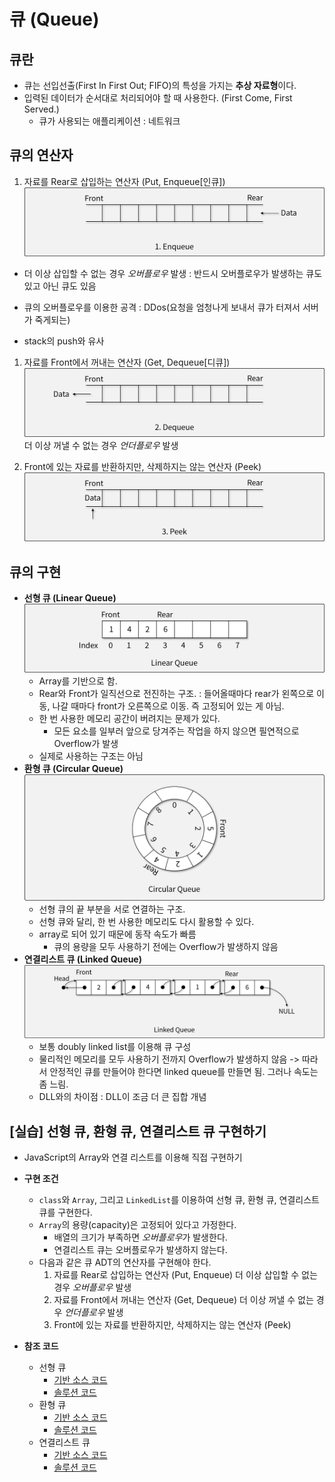 # 큐 (Queue)

## 큐란

- 큐는 선입선출(First In First Out; FIFO)의 특성을 가지는 **추상 자료형**이다.
- 입력된 데이터가 순서대로 처리되어야 할 때 사용한다. (First Come, First Served.)
  - 큐가 사용되는 애플리케이션 : 네트워크

## 큐의 연산자

1. 자료를 Rear로 삽입하는 연산자 (Put, Enqueue[인큐])
![Enqueue](img/1.png)
  
  * 더 이상 삽입할 수 없는 경우 *오버플로우* 발생 : 반드시 오버플로우가 발생하는 큐도 있고 아닌 큐도 있음
  * 큐의 오버플로우를 이용한 공격 : DDos(요청을 엄청나게 보내서 큐가 터져서 서버가 죽게되는)
  
  * stack의 push와 유사
  
1. 자료를 Front에서 꺼내는 연산자 (Get, Dequeue[디큐])
![Dequeue](img/2.png)
  더 이상 꺼낼 수 없는 경우 *언더플로우* 발생
  
1. Front에 있는 자료를 반환하지만, 삭제하지는 않는 연산자 (Peek)
![Peek](img/3.png)

## 큐의 구현

- **선형 큐 (Linear Queue)**
  ![선형 큐](img/4.png)
  - Array를 기반으로 함.
  - Rear와 Front가 일직선으로 전진하는 구조. : 들어올때마다 rear가 왼쪽으로 이동, 나갈 때마다 front가 오른쪽으로 이동. 즉 고정되어 있는 게 아님.
  - 한 번 사용한 메모리 공간이 버려지는 문제가 있다.
    * 모든 요소를 일부러 앞으로 당겨주는 작업을 하지 않으면 필연적으로 Overflow가 발생
  - 실제로 사용하는 구조는 아님
- **환형 큐 (Circular Queue)**
![환영 큐](img/5.png)
  - 선형 큐의 끝 부분을 서로 연결하는 구조.
  - 선형 큐와 달리, 한 번 사용한 메모리도 다시 활용할 수 있다.
  - array로 되어 있기 때문에 동작 속도가 빠름
    - 큐의 용량을 모두 사용하기 전에는 Overflow가 발생하지 않음
- **연결리스트 큐 (Linked Queue)**
![연결리스트 큐](img/6.png)
  - 보통 doubly linked list를 이용해 큐 구성
  - 물리적인 메모리를 모두 사용하기 전까지 Overflow가 발생하지 않음 -> 따라서 안정적인 큐를 만들어야 한다면 linked queue를 만들면 됨. 그러나 속도는 좀 느림.
  - DLL와의 차이점 : DLL이 조금 더 큰 집합 개념

## [실습] 선형 큐, 환형 큐, 연결리스트 큐 구현하기

- JavaScript의 Array와 연결 리스트를 이용해 직접 구현하기
- **구현 조건**
  - `class`와 `Array`, 그리고 `LinkedList`를 이용하여 선형 큐, 환형 큐, 연결리스트 큐를 구현한다.
  - `Array`의 용량(capacity)은 고정되어 있다고 가정한다.
    - 배열의 크기가 부족하면 *오버플로우*가 발생한다.
    - 연결리스트 큐는 오버플로우가 발생하지 않는다.
  - 다음과 같은 큐 ADT의 연산자를 구현해야 한다.
    1. 자료를 Rear로 삽입하는 연산자 (Put, Enqueue)
      더 이상 삽입할 수 없는 경우 *오버플로우* 발생
    1. 자료를 Front에서 꺼내는 연산자 (Get, Dequeue)
      더 이상 꺼낼 수 없는 경우 *언더플로우* 발생
    1. Front에 있는 자료를 반환하지만, 삭제하지는 않는 연산자 (Peek)

- **참조 코드**
  - 선형 큐
    - [기반 소스 코드](src/linearQ/before.js)
    - [솔루션 코드](src/linearQ/after.js)
  - 환형 큐
    - [기반 소스 코드](src/circularQ/before.js)
    - [솔루션 코드](src/circularQ/after.js)
  - 연결리스트 큐
    - [기반 소스 코드](src/linkedQ/before.js)
    - [솔루션 코드](src/linkedQ/after.js)
